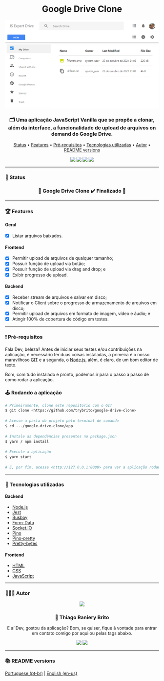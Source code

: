 <div align="center">
  <div>
    <h1>Google Drive Clone</h1>
    <img src="./.github/google-drive-clone.png" />
    <h3>
      🗂️ Uma aplicação JavaScript Vanilla que se propõe a clonar, além da interface, a funcionalidade de upload de arquivos on demand do Google Drive.
    </h3>
  </div>

  <p>
    <a href="#-status">Status</a> •
    <a href="#-features">Features</a> •
    <a href="#%EF%B8%8F-pré-requisitos">Pré-requisitos</a> •
    <a href="#-tecnologias-utilizadas">Tecnologias utilizadas</a> •
    <a href="#-autor">Autor</a> •
    <a href="#-readme-versions">README versions</a>
  </p>

  <div>
    <img src="https://img.shields.io/github/license/trybrito/Podcastr?color=4285f4&style=for-the-badge" />
    <img src="https://img.shields.io/static/v1?label=version&message=1.0.0&color=4285f4&style=for-the-badge" />
    <img src="https://img.shields.io/static/v1?label=yarn&message=v1.22.5&color=4285f4&style=for-the-badge" />
    <img src="https://img.shields.io/static/v1?label=tests&message=passing&color=4285f4&style=for-the-badge"/>
  </div>
</div>

<hr>

### 🏁 Status

<h3 align="center">
  🎉 Google Drive Clone ✔️ Finalizado 🎉
</h3>

<hr>

### 🏆 Features

#### Geral

- [x] Listar arquivos baixados.

#### Frontend

- [x] Permitir upload de arquivos de qualquer tamanho;
- [x] Possuir função de upload via botão;
- [x] Possuir função de upload via drag and drop; e
- [x] Exibir progresso de upload.

#### Backend

- [x] Receber stream de arquivos e salvar em disco;
- [x] Notificar o Client sobre o progresso de armazenamento de arquivos em disco;
- [x] Permitir upload de arquivos em formato de imagem, vídeo e áudio; e
- [x] Atingir 100% de cobertura de código em testes.

<hr>

### ❗️ Pré-requisitos

Fala Dev, beleza? Antes de iniciar seus testes e/ou contribuições na aplicação, é necessário ter duas coisas instaladas, a primeira é o nosso maravilhoso [GIT](https://git-scm.com) e a segunda, o [Node.js](https://nodejs.org/en/), além, é claro, de um bom editor de texto.

Bom, com tudo instalado e pronto, podemos ir para o passo a passo de como rodar a aplicação.

### 🕹️ Rodando a aplicação

```bash
# Primeiramente, clone este repositório com o GIT
$ git clone <https://github.com/trybrito/google-drive-clone>

# Acesse a pasta do projeto pelo terminal de comando
$ cd .../google-drive-clone/app

# Instale as dependências presentes no package.json
$ yarn / npm install

# Execute a aplicação
$ yarn start

# E, por fim, acesse <http://127.0.0.1:8080> para ver a aplicação rodando no servidor local.
```

<hr>

### 🔮 Tecnologias utilizadas

#### Backend

- [Node.js](https://nodejs.org/en/)
- [Jest](https://jestjs.io/pt-BR/)
- [Busboy](https://www.npmjs.com/package/busboy)
- [Form-Data](https://www.npmjs.com/package/form-data)
- [Socket.IO](https://socket.io/)
- [Pino](https://www.npmjs.com/package/pino)
- [Pino-pretty](https://www.npmjs.com/package/pino-pretty)
- [Pretty-bytes](https://www.npmjs.com/package/pretty-bytes)

#### Frontend

- [HTML](https://devdocs.io/html/)
- [CSS](https://devdocs.io/css/)
- [JavaScript](https://devdocs.io/javaScript/)

<hr>

### 👨🏽‍🎓 Autor

<div align="center">
  <img src="https://github.com/trybrito.png" width="250px" />

  <br />

  <div>
    <h3>
      🤝 Thiago Raniery Brito
    </h3>
    <p>
      E aí Dev, gostou da aplicação? Bom, se quiser, fique à vontade para entrar em contato comigo por aqui ou pelas tags abaixo.
    </p>
  </div>
  
  <div>
    <a href="https://www.linkedin.com/in/thiagoranierybrito/">
      <img src="https://img.shields.io/badge/-LinkedIn-blue?style=for-the-badge&logo=Linkedin&logoColor=white&link=https://www.linkedin.com/in/thiagoranierybrito/" /></a>
    <a href="mailto:thiagobritotrs@gmail.com">
      <img src="https://img.shields.io/badge/-Gmail-c14438?style=for-the-badge&logo=Gmail&logoColor=white&link=mailto:thiagobritotrs@gmail.com" /></a>
  </div>
</div>

<hr>

### 📚 README versions

<div>
  <a href="https://github.com/trybrito/google-drive-clone/blob/main/README.md">Portuguese (pt-br)</a>
  |
  <a href="https://github.com/trybrito/google-drive-clone/blob/main/README-en.md">English (en-us)</a>
</div>
